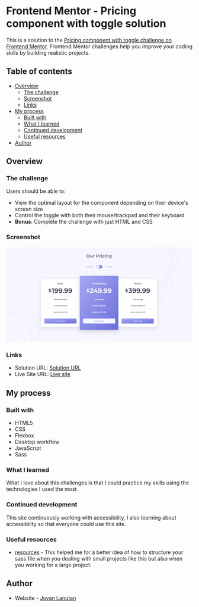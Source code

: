 # Frontend Mentor - Pricing component with toggle solution

This is a solution to the [Pricing component with toggle challenge on Frontend Mentor](https://www.frontendmentor.io/challenges/pricing-component-with-toggle-8vPwRMIC). Frontend Mentor challenges help you improve your coding skills by building realistic projects.

## Table of contents

- [Overview](#overview)
  - [The challenge](#the-challenge)
  - [Screenshot](#screenshot)
  - [Links](#links)
- [My process](#my-process)
  - [Built with](#built-with)
  - [What I learned](#what-i-learned)
  - [Continued development](#continued-development)
  - [Useful resources](#useful-resources)
- [Author](#author)

## Overview

### The challenge

Users should be able to:

- View the optimal layout for the component depending on their device's screen size
- Control the toggle with both their mouse/trackpad and their keyboard
- **Bonus**: Complete the challenge with just HTML and CSS

### Screenshot

![](./screenshot/solution.png)

### Links

- Solution URL: [Solution URL](https://github.com/tan911/pricing-component-with-toggle)
- Live Site URL: [Live site](https://tan911.github.io/pricing-component-with-toggle/)

## My process

### Built with

- HTML5
- CSS
- Flexbox
- Desktop workflow
- JavaScript
- Sass

### What I learned

What I love about this challenges is that I could practice my skills using the technologies I used the most.

### Continued development

This site continuously working with accessibility, I also learning about accessibility so that everyone could use this site.

### Useful resources

- [resources](https://itnext.io/structuring-your-sass-projects-c8d41fa55ed4) - This helped me for a better idea of how to structure your sass file when you dealing with small projects like this but also when you working for a large project.

## Author

- Website - [Jovan Lanutan](https://portfolio-tan911.vercel.app/)
